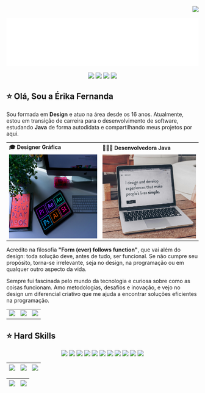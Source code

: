 <img align="right" src="https://komarev.com/ghpvc/?username=Erikitha-create&color=ff0398"><br>

<div align="center">
  <a href="https://github.com/Erikitha-create">
    <img align="center" src="https://raw.githubusercontent.com/Erikitha-create/Erikitha-create/main/Gif%20Git%20(1).gif" width="800">
  </a>
</div>
<br>

<div align="center">
  <!-- Work Links -->
  <a href="https://github.com/Erikitha-create" target="_blank"><img src="https://img.shields.io/badge/GitHub-100000?style=for-the-badge&logo=github&logoColor=white" target="_blank"></a>
  <a href="https://www.linkedin.com/in/erikafernandas/" target="_blank"><img src="https://img.shields.io/badge/-LinkedIn-%230077B5?style=for-the-badge&logo=linkedin&logoColor=white" target="_blank"></a>
  <a href = "mailto:e.ferlino@gmail.com"><img src="https://img.shields.io/badge/Gmail-D14836?style=for-the-badge&logo=gmail&logoColor=white"></a>
   <!-- Social Links -->
  <a href="https://instagram.com/eu.erikafernanda" target="_blank"><img src="https://img.shields.io/badge/-Instagram-%23E4405F?style=for-the-badge&logo=instagram&logoColor=white" target="_blank"></a>
 </div>

## ⭐️ Olá, Sou a Érika Fernanda

Sou formada em <b>Design</b> e atuo na área desde os 16 anos. Atualmente, estou em transição de carreira para o desenvolvimento de software, estudando <b>Java</b> de forma autodidata e compartilhando meus projetos por aqui.


<div align="center">
  <table>
    <tr>
      <td><b>🎓 Designer Gráfica</b></td>
      <td><b>👩🏻‍💻 Desenvolvedora Java</b></td>
    </tr>
    <tr>
      <td>
        <a href="https://github.com/Erikitha-create?tab=repositories&q=design">
          <img src="https://raw.githubusercontent.com/Erikitha-create/Erikitha-create/main/Designer%20Gr%C3%A1fica.png" width="300px" height="220px">
        </a>
      </td>
      <td>
        <a href="https://github.com/Erikitha-create?tab=repositories&q=java">
          <img src="https://raw.githubusercontent.com/Erikitha-create/Erikitha-create/main/DG%20%26%20Develop.png" width="300px" height="220px">
        </a>
      </td>
    </tr>
  </table>
</div>

Acredito na filosofia <b>"Form (ever) follows function"</b>, que vai além do design: toda solução deve, antes de tudo, ser funcional. Se não cumpre seu propósito, torna-se irrelevante, seja no design, na programação ou em qualquer outro aspecto da vida.

Sempre fui fascinada pelo mundo da tecnologia e curiosa sobre como as coisas funcionam. Amo metodologias, desafios e inovação, e vejo no design um diferencial criativo que me ajuda a encontrar soluções eficientes na programação.

<div align="center">
  <table>
    <tr>
      <td><img src="https://64.media.tumblr.com/tumblr_lyxj33CYzW1qigluvo4_250.gif"></td>
      <td><img src="https://64.media.tumblr.com/tumblr_lyxj33CYzW1qigluvo5_250.gifv"></td>
      <td><img src="https://64.media.tumblr.com/tumblr_lyxj33CYzW1qigluvo6_250.gifv"></td>
    </tr>
  </table>
</div>

## ⭐️ Hard Skills
<!--  <img height="160em" src="https://github-readme-stats.vercel.app/api?username=andreinaoliveira&show_icons=true&theme=synthwave&include_all_commits=true&count_private=true%22/"> --> 
<div align="center">
  <!-- Java --> <img src="https://img.shields.io/badge/Java-ED8B00?style=for-the-badge&logo=openjdk&logoColor=white">
  <!-- Postman --> <img src="https://img.shields.io/badge/Postman-EF5B25?style=for-the-badge&logo=Postman&logoColor=white">
  <!-- SQL --> <img src="https://img.shields.io/badge/Microsoft%20SQL%20Server-CC2927?style=for-the-badge&logo=microsoft%20sql%20server&logoColor=white">
  <!-- Adobe XD --> <img src="https://img.shields.io/badge/Adobe%20XD-660066?style=for-the-badge&logo=AdobeXD&logoColor=white">
  <!-- Adobe Photoshop --> <img src="https://img.shields.io/badge/Photoshop-31A8FF?style=for-the-badge&logo=AdobePhotoshop&logoColor=white">
  <!-- Adobe Illustrator --> <img src="https://img.shields.io/badge/Illustrator-FF9A00?style=for-the-badge&logo=AdobeIllustrator&logoColor=white">
  <!-- Adobe Premiere Pro --> <img src="https://img.shields.io/badge/Premiere%20Pro-9999FF?style=for-the-badge&logo=AdobePremierePro&logoColor=white">
  <!-- Adobe After Effects --> <img src="https://img.shields.io/badge/After%20Effects-9999FF?style=for-the-badge&logo=AdobeAfterEffects&logoColor=white">
  <!-- Adobe InDesign --> <img src="https://img.shields.io/badge/InDesign-FF3366?style=for-the-badge&logo=AdobeInDesign&logoColor=white">
  <!-- Canva --> <img src="https://img.shields.io/badge/Canva-00C4CC?style=for-the-badge&logo=Canva&logoColor=white">
  <!-- CorelDRAW --> <img src="https://img.shields.io/badge/CorelDRAW-00B388?style=for-the-badge&logo=CorelDRAW&logoColor=white">
  <br>
</div>


<!-- 
theme=ocean_dark 
tokyonight: 35AFA3 Green | BF91F3 Purple | 1A1B27 Dark 
-->


| ![](http://github-profile-summary-cards.vercel.app/api/cards/stats?username=Erikitha-create&theme=tokyonight) | ![](http://github-profile-summary-cards.vercel.app/api/cards/repos-per-language?username=andreinaoliveira&hide=Html&theme=tokyonight) | ![](http://github-profile-summary-cards.vercel.app/api/cards/most-commit-language?username=Erikitha-create&theme=tokyonight) |
| :-: | :-: | :-: |

| ![](http://github-profile-summary-cards.vercel.app/api/cards/profile-details?username=Erikitha-create&theme=tokyonight) | ![](https://github-readme-streak-stats.herokuapp.com/?user=Erikitha-create&theme=tokyonight&hide_border=true&date_format=M%20j%5B%2C%20Y%5D&background=1A1B27&stroke=35AFA3&ring=BF91F3&fire=BF91F3&currStreakNum=BF91F3&sideNums=BF91F3&currStreakLabel=BF91F3&sideLabels=BF91F3&dates=35AFA3) |
| :-: | :-: |

